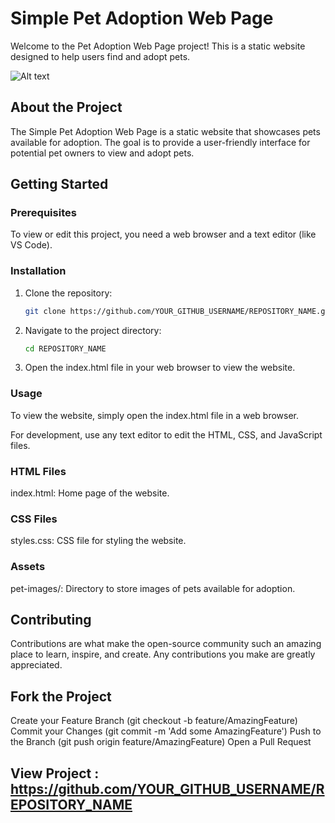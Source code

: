 # Simple Pet Adoption Web Page

Welcome to the Pet Adoption Web Page project! 
This is a static website designed to help users find and adopt pets. 
 
![Alt text](sc-one.png?raw=true "Title")


## About the Project

The Simple Pet Adoption Web Page is a static website that showcases pets available for adoption. 
The goal is to provide a user-friendly interface for potential pet owners to view and adopt pets.

## Getting Started

### Prerequisites

To view or edit this project, you need a web browser and a text editor (like VS Code).

### Installation

1. Clone the repository:

   ```bash
   git clone https://github.com/YOUR_GITHUB_USERNAME/REPOSITORY_NAME.git
2. Navigate to the project directory:
   ```bash
   cd REPOSITORY_NAME
3. Open the index.html file in your web browser to view the website.


### Usage
  To view the website, simply open the index.html file in a web browser.
  
  For development, use any text editor to edit the HTML, CSS, and JavaScript files.


### HTML Files
  index.html: Home page of the website.
### CSS Files 
  styles.css: CSS file for styling the website.
### Assets
  pet-images/: Directory to store images of pets available for adoption.

## Contributing
Contributions are what make the open-source community such an amazing place to learn, inspire, and create. Any contributions you make are greatly appreciated.

## Fork the Project
   Create your Feature Branch (git checkout -b feature/AmazingFeature)
   Commit your Changes (git commit -m 'Add some AmazingFeature')
   Push to the Branch (git push origin feature/AmazingFeature)
   Open a Pull Request

## View Project : https://github.com/YOUR_GITHUB_USERNAME/REPOSITORY_NAME
